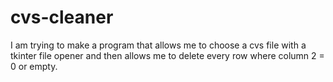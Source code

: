 # cvs-cleaner
I am trying to make a program that allows me to choose a cvs file with a tkinter file opener and then allows me to delete every row where column 2 = 0 or empty.
